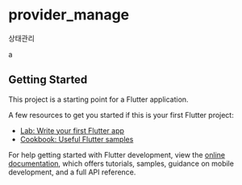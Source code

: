 # provider_manage

상태관리


a
## Getting Started

This project is a starting point for a Flutter application.

A few resources to get you started if this is your first Flutter project:











- [Lab: Write your first Flutter app](https://docs.flutter.dev/get-started/codelab)
- [Cookbook: Useful Flutter samples](https://docs.flutter.dev/cookbook)

For help getting started with Flutter development, view the
[online documentation](https://docs.flutter.dev/), which offers tutorials,
samples, guidance on mobile development, and a full API reference.
